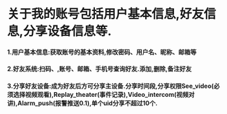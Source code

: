 # 关于我的账号包括用户基本信息,好友信息,分享设备信息等.

#### 1.用户基本信息:获取账号的基本资料,修改密码、用户名、昵称、邮箱等

#### 2.好友系统:扫码、,账号、邮箱、手机号查询好友.添加,删除,备注好友

#### 3.分享好友设备:成为好友后方可分享主设备.分享时间段,分享权限See\_video\(必须选择视频观看\),Replay\_theater\(事件记录\),Video\_intercom\(视频对讲\),Alarm\_push\(报警推送0.1\),单个uid分享不超过10个.



